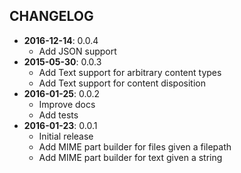 CHANGELOG
---------
- **2016-12-14**: 0.0.4
  - Add JSON support
- **2015-05-30**: 0.0.3
  - Add Text support for arbitrary content types
  - Add Text support for content disposition
- **2016-01-25**: 0.0.2
  - Improve docs
  - Add tests
- **2016-01-23**: 0.0.1
  - Initial release
  - Add MIME part builder for files given a filepath
  - Add MIME part builder for text given a string

